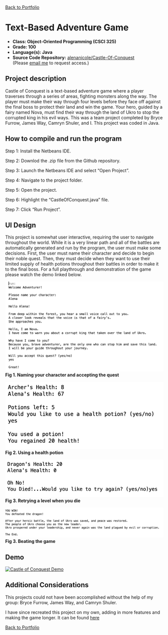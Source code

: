 [Back to Portfolio](./)

Text-Based Adventure Game
===============

-   **Class: Object-Oriented Programming (CSCI 325)** 
-   **Grade: 100** 
-   **Language(s): Java** 
-   **Source Code Repository:** [alenanicole/Castle-Of-Conquest]([https://github.com/alenanicole/Castle-Of-Conquest])  
    (Please [email me](mailto:andurel@csustudent.net?subject=GitHub%20Access) to request access.)

## Project description

Castle of Conquest is a text-based adventure game where a player traverses through a series of areas, fighting monsters along the way. The player must make their way through four levels before they face off against the final boss to protect their land and win the game. Your hero, guided by a fairy named Nova, must find their way through the land of Ukro to stop the corrupted king in his evil ways. This was a team project completed by Bryce Furrow, James Way, Camryn Shuler, and I. This project was coded in Java.

## How to compile and run the program

Step 1: Install the Netbeans IDE.

Step 2: Downlod the .zip file from the Github repository.

Step 3: Launch the Netbeans IDE and select “Open Project”.

Step 4: Navigate to the project folder.

Step 5: Open the project.

Step 6: Highlight the “CastleOfConquest.java” file.

Step 7: Click “Run Project”.


## UI Design

This project is somewhat user interactive, requiring the user to navigate throughout the world. While it is a very linear path and all of the battles are automatically generated and run by the program, the user must make some decisions. First, the user must name their character and decide to begin their noble quest. Then, they must decide when they want to use their limited supply of health potions throughout their battles in order to make it to the final boss. For a full playthrough and demonstration of the game please watch the demo linked below.

![screenshot](images/name_character.png)  
**Fig 1. Naming your character and accepting the quest**

![screenshot](images/using_potion.png)  
**Fig 2. Using a health potion**

![screenshot](images/retry.png)  
**Fig 3. Retrying a level when you die**

![screenshot](images/end_of_game.png)  
**Fig 3. Beating the game**

## Demo

[![Castle of Conquest Demo](https://res.cloudinary.com/marcomontalbano/image/upload/v1667668840/video_to_markdown/images/youtube--yhR89HkRKHs-c05b58ac6eb4c4700831b2b3070cd403.jpg)](https://youtu.be/yhR89HkRKHs "Castle of Conquest Demo")

## Additional Considerations

This projects could not have been accomplished without the help of my group: Bryce Furrow, James Way, and Camryn Shuler.

I have since recreated this project on my own, adding in more features and making the game longer. It can be found [here](./recode.md)

[Back to Portfolio](./)
